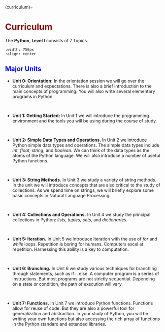 (curriculum)=
# <font color="maroon">Curriculum</font>


The **Python, Level I** consists of 7 Topics.

```{image} /images/pythonunits.png
:width: 750px
:align: center
```


## <font color="blue">Major Units</font>


- **Unit 0: Orientation:** In the orientation session we will go over the curriculum and expectations. There is also a brief introduction to the main concepts of programming. You will also write several elementary programs in Python.


<p>&nbsp;</p>


- **Unit 1: Getting Started:** In Unit 1 we will introduce the programming environment and the tools you will be using during the course of study. 


<p>&nbsp;</p>


- **Unit 2: Simple Data Types and Operations.** In Unit 2 we introduce Python simple data types and operations. The simple data types include *int*, *float*, *string*, and *boolean*. We can think of the data types as the atoms of the Python language. We will also introduce a number of useful Python functions. 



<p>&nbsp;</p>



- **Unit 3: String Methods.** In Unit 3 we study a variety of string methods. In the unit we will introduce concepts that are also critical to the study of collections. As we spend time on strings, we will briefly explore some basic concepts in Natural Language Processing. 


<p>&nbsp;</p>


- **Unit 4: Collections and Operations.** In Unit 4 we study the principal collections in Python: *lists*, *tuples*, *sets*, and *dictionaries*. 


<p>&nbsp;</p>


- **Unit 5: Iteration.** In Unit 5 we introduce Iteration with the use of *for* and *while* loops. Repetition is boring for humans. Computers excel at repetition. Harnessing this ability is a key to computation. 


<p>&nbsp;</p>


- **Unit 6: Branching.** In Unit 6 we study various techniques for branching through statements, such as if .. else. A computer program is a series of instructions. But most programs are not strictly sequential. Depending on a state or condition, the path of execution will vary.


<p>&nbsp;</p>


- **Unit 7: Functions.** In Unit 7 we introduce Python functions. Functions allow for reuse of code. But they are also a powerful tool for generalization and abstraction. In your study of Python, you will be writing your own functions but also accessing the rich array of functions in the Python standard and extended libraries.

